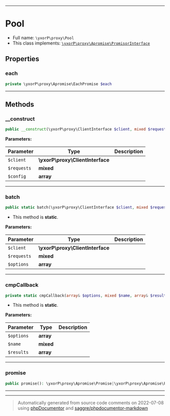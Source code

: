 ***

# Pool





* Full name: `\yxorP\proxy\Pool`
* This class implements:
[`\yxorP\proxy\Apromise\PromisorInterface`](./Apromise/PromisorInterface.md)



## Properties


### each



```php
private \yxorP\proxy\Apromise\EachPromise $each
```






***

## Methods


### __construct



```php
public __construct(\yxorP\proxy\ClientInterface $client, mixed $requests, array $config = []): mixed
```








**Parameters:**

| Parameter | Type | Description |
|-----------|------|-------------|
| `$client` | **\yxorP\proxy\ClientInterface** |  |
| `$requests` | **mixed** |  |
| `$config` | **array** |  |




***

### batch



```php
public static batch(\yxorP\proxy\ClientInterface $client, mixed $requests, array $options = []): array
```



* This method is **static**.




**Parameters:**

| Parameter | Type | Description |
|-----------|------|-------------|
| `$client` | **\yxorP\proxy\ClientInterface** |  |
| `$requests` | **mixed** |  |
| `$options` | **array** |  |




***

### cmpCallback



```php
private static cmpCallback(array& $options, mixed $name, array& $results): mixed
```



* This method is **static**.




**Parameters:**

| Parameter | Type | Description |
|-----------|------|-------------|
| `$options` | **array** |  |
| `$name` | **mixed** |  |
| `$results` | **array** |  |




***

### promise



```php
public promise(): \yxorP\proxy\Apromise\Promise|\yxorP\proxy\Apromise\PromiseInterface
```











***


***
> Automatically generated from source code comments on 2022-07-08 using [phpDocumentor](http://www.phpdoc.org/) and [saggre/phpdocumentor-markdown](https://github.com/Saggre/phpDocumentor-markdown)
